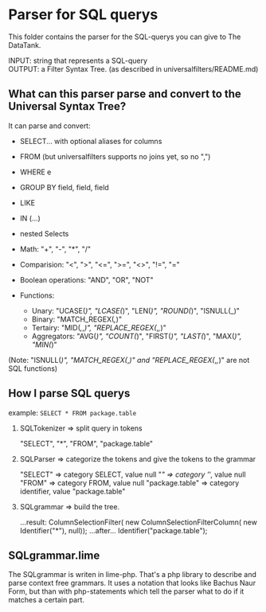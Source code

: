 Parser for SQL querys
=====================

This folder contains the parser for the SQL-querys you can give to The DataTank.

INPUT: string that represents a SQL-query  
OUTPUT: a Filter Syntax Tree. (as described in universalfilters/README.md)


What can this parser parse and convert to the Universal Syntax Tree?
--------------------------------------------------------------------

It can parse and convert:
 - SELECT... with optional aliases for columns
 - FROM (but universalfilters supports no joins yet, so no ",")
 - WHERE e
 - GROUP BY field, field, field
 - LIKE
 - IN (...)

 - nested Selects

 - Math: "+", "-", "*", "/"
 - Comparision: "<", ">", "<=", ">=", "<>", "!=", "="
 - Boolean operations: "AND", "OR", "NOT"
 - Functions:
   * Unary: "UCASE(_)", "LCASE(_)", "LEN(_)", "ROUND(_)", "ISNULL(_)"
   * Binary: "MATCH_REGEX(_,_)"
   * Tertairy: "MID(_,_,_)", "REPLACE_REGEX(_,_,_)" 
   * Aggregators: "AVG(_)", "COUNT(_)", "FIRST(_)", "LAST(_)", "MAX(_)", "MIN(_)"

 (Note: "ISNULL(_)", "MATCH_REGEX(_,_)" and "REPLACE_REGEX(_,_,_)" are not SQL functions)


How I parse SQL querys
----------------------

example: ``SELECT * FROM package.table``


 1. SQLTokenizer => split query in tokens
 
    "SELECT", "*", "FROM", "package.table"
    
 2. SQLParser => categorize the tokens and give the tokens to the grammar
 
    "SELECT"        => category SELECT, value null
    "*"             => category '*',    value null
    "FROM"          => category FROM,   value null
    "package.table" => category identifier, value "package.table"
    
 3. SQLgrammar => build the tree.

    ...result:
    ColumnSelectionFilter(
        new ColumnSelectionFilterColumn(
            new Identifier("*"), null));
    ...after...
    Identifier("package.table");


SQLgrammar.lime
---------------

The SQLgrammar is writen in lime-php. That's a php library to describe and parse context free grammars. It uses a notation that looks like Bachus Naur Form, but than with php-statements which tell the parser what to do if it matches a certain part.